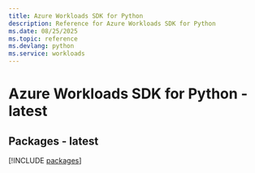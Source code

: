 ```yaml
---
title: Azure Workloads SDK for Python
description: Reference for Azure Workloads SDK for Python
ms.date: 08/25/2025
ms.topic: reference
ms.devlang: python
ms.service: workloads
---
```

# Azure Workloads SDK for Python - latest
## Packages - latest
[!INCLUDE [packages](workloads-index.md)]